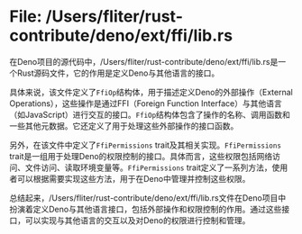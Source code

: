 # File: /Users/fliter/rust-contribute/deno/ext/ffi/lib.rs

在Deno项目的源代码中，/Users/fliter/rust-contribute/deno/ext/ffi/lib.rs是一个Rust源码文件，它的作用是定义Deno与其他语言的接口。

具体来说，该文件定义了`FfiOp`结构体，用于描述定义Deno的外部操作（External Operations），这些操作是通过FFI（Foreign Function Interface）与其他语言（如JavaScript）进行交互的接口。`FfiOp`结构体包含了操作的名称、调用函数和一些其他元数据。它还定义了用于处理这些外部操作的接口函数。

另外，在该文件中定义了`FfiPermissions` trait及其相关实现。`FfiPermissions` trait是一组用于处理Deno的权限控制的接口。具体而言，这些权限包括网络访问、文件访问、读取环境变量等。`FfiPermissions` trait定义了一系列方法，使用者可以根据需要实现这些方法，用于在Deno中管理并控制这些权限。

总结起来，/Users/fliter/rust-contribute/deno/ext/ffi/lib.rs文件在Deno项目中扮演着定义Deno与其他语言接口，包括外部操作和权限控制的作用。通过这些接口，可以实现与其他语言的交互以及对Deno的权限进行控制和管理。

